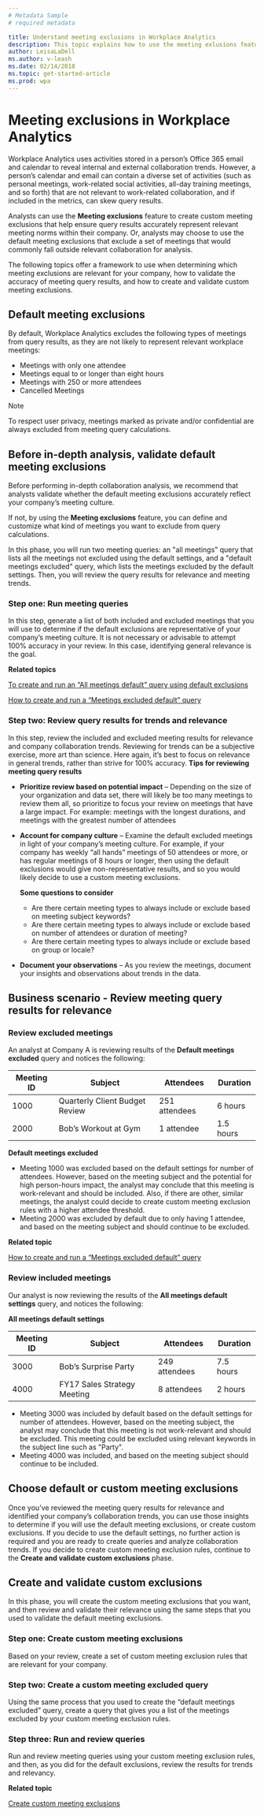 ```yaml
---
# Metadata Sample
# required metadata

title: Understand meeting exclusions in Workplace Analytics
description: This topic explains how to use the meeting exlusions feature in Workplace Analytics. 
author: LeisaLaDell
ms.author: v-leash
ms.date: 02/14/2018
ms.topic: get-started-article
ms.prod: wpa
---
```

# Meeting exclusions in Workplace Analytics

Workplace Analytics uses activities stored in a person’s Office 365 email and calendar to reveal internal and external collaboration trends. However, a person’s calendar and email can contain a diverse set of activities (such as personal meetings, work-related social activities, all-day training meetings, and so forth) that are not relevant to work-related collaboration, and if included in the metrics, can skew query results.

Analysts can use the **Meeting exclusions** feature to create custom meeting exclusions that help ensure query results accurately represent relevant meeting norms within their company. Or, analysts may choose to use the default meeting exclusions that exclude a set of meetings that would commonly fall outside relevant collaboration for analysis.

The following topics offer a framework to use when determining which meeting exclusions are relevant for your company, how to validate the accuracy of meeting query results, and how to create and validate custom meeting exclusions.
## Default meeting exclusions
By default, Workplace Analytics excludes the following types of meetings from query results, as they are not likely to represent relevant workplace meetings:
* Meetings with only one attendee
* Meetings equal to or longer than eight hours
* Meetings with 250 or more attendees
* Cancelled Meetings

> [!NOTE]
 To respect user privacy, meetings marked as private and/or confidential are always excluded from meeting query calculations.

## Before in-depth analysis, validate default meeting exclusions
Before performing in-depth collaboration analysis, we recommend that analysts validate whether the default meeting exclusions accurately reflect your company’s meeting culture.

If not, by using the **Meeting exclusions** feature, you can define and customize what kind of meetings you want to exclude from query calculations.

In this phase, you will run two meeting queries: an "all meetings" query that lists all the meetings not excluded using the default settings, and a "default meetings excluded" query, which lists the meetings excluded by the default settings. Then, you will review the query results for relevance and meeting trends.

### Step one: Run meeting queries
In this step, generate a list of both included and excluded meetings that you will use to determine if the default exclusions are representative of your company’s meeting culture. It is not necessary or advisable to attempt 100% accuracy in your review. In this case, identifying general relevance is the goal.

**Related topics**

[To create and run an “All meetings default” query using default exclusions](Create-custom-meeting-exclusions-rules.md#to-create-and-run-an-all-meetings-default-query-using-default-exclusions) 

[How to create and run a “Meetings excluded default” query](Create-custom-meeting-exclusions-rules.md#to-create-a-meeting-excluded-default-query) 

### Step two: Review query results for trends and relevance
In this step, review the included and excluded meeting results for relevance and company collaboration trends. Reviewing for trends can be a subjective exercise, more art than science. Here again, it’s best to focus on relevance in general trends, rather than strive for 100% accuracy.
**Tips for reviewing meeting query results**
* **Prioritize review based on potential impact** – Depending on the size of your organization and data set, there will likely be too many meetings to review them all, so prioritize to focus your review on meetings that have a large impact. For example: meetings with the longest durations, and meetings with the greatest number of attendees
* **Account for company culture** – Examine the default excluded meetings in light of your company’s meeting culture. For example, if your company has weekly “all hands” meetings of 50 attendees or more, or has regular meetings of 8 hours or longer, then using the default exclusions would give non-representative results, and so you would likely decide to use a custom meeting exclusions.

  **Some questions to consider**
  * Are there certain meeting types to always include or exclude based on meeting subject keywords?
  * Are there certain meeting types to always include or exclude based on number of attendees or duration of meeting?
  * Are there certain meeting types to always include or exclude based on group or locale?
  
* **Document your observations** – As you review the meetings, document your insights and observations about trends in the data.

## Business scenario - Review meeting query results for relevance
### Review excluded meetings
An analyst at Company A is reviewing results of the **Default meetings excluded** query and notices the following:

Meeting ID | Subject | Attendees | Duration
---------|---------- |---------|---------
 1000 | Quarterly Client Budget Review | 251 attendees |6 hours
 2000 | Bob’s Workout at Gym | 1 attendee | 1.5 hours

**Default meetings excluded**

* Meeting 1000 was excluded based on the default settings for number of attendees. However, based on the meeting subject and the potential for high person-hours impact, the analyst may conclude that this meeting is work-relevant and should be included. Also, if there are other, similar meetings, the analyst could decide to create custom meeting exclusion rules with a higher attendee threshold.
* Meeting 2000 was excluded by default due to only having 1 attendee, and based on the meeting subject and should continue to be excluded.

**Related topic** 

[How to create and run a “Meetings excluded default” query](Create-custom-meeting-exclusions-rules.md#to-create-a-meeting-excluded-default-query) 

### Review included meetings
Our analyst is now reviewing the results of the **All meetings default settings** query, and notices the following:

**All meetings default settings**

Meeting ID | Subject | Attendees | Duration
---------|----------|--------- |---------
 3000 | Bob’s Surprise Party | 249 attendees | 7.5 hours
 4000 | FY17 Sales Strategy Meeting | 8 attendees | 2 hours


* Meeting 3000 was included by default based on the default settings for number of attendees. However, based on the meeting subject, the analyst may conclude that this meeting is not work-relevant and should be excluded. This meeting could be excluded using relevant keywords in the subject line such as "Party".
* Meeting 4000 was included, and based on the meeting subject should continue to be included.

## Choose default or custom meeting exclusions
Once you’ve reviewed the meeting query results for relevance and identified your company’s collaboration trends, you can use those insights to determine if you will use the default meeting exclusions, or create custom exclusions.
If you decide to use the default settings, no further action is required and you are ready to create queries and analyze collaboration trends.
If you decide to create custom meeting exclusion rules, continue to the **Create and validate custom exclusions** phase.

## Create and validate custom exclusions
In this phase, you will create the custom meeting exclusions that you want, and then review and validate their relevance using the same steps that you used to validate the default meeting exclusions.
### Step one: Create custom meeting exclusions
Based on your review, create a set of custom meeting exclusion rules that are relevant for your company. 

### Step two: Create a custom meeting excluded query
Using the same process that you used to create the “default meetings excluded” query, create a query that gives you a list of the meetings excluded by your custom meeting exclusion rules.

### Step three: Run and review queries
Run and review meeting queries using your custom meeting exclusion rules, and then, as you did for the default exclusions, review the results for trends and relevancy.

**Related topic**

[Create custom meeting exclusions](../Use/Create-custom-meeting-exclusions-rules.md)